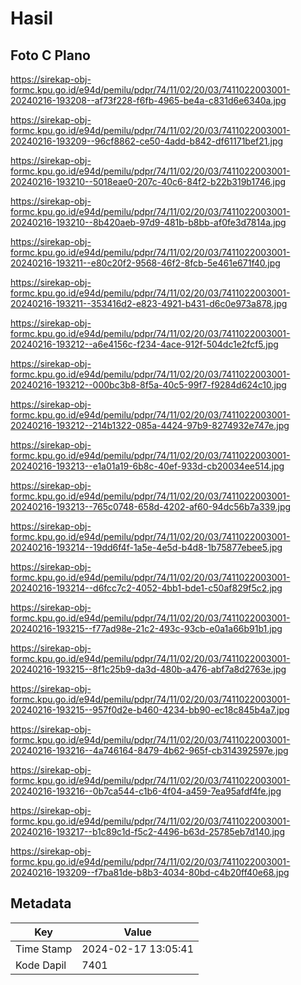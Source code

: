 # Hasil

## Foto C Plano

https://sirekap-obj-formc.kpu.go.id/e94d/pemilu/pdpr/74/11/02/20/03/7411022003001-20240216-193208--af73f228-f6fb-4965-be4a-c831d6e6340a.jpg

https://sirekap-obj-formc.kpu.go.id/e94d/pemilu/pdpr/74/11/02/20/03/7411022003001-20240216-193209--96cf8862-ce50-4add-b842-df61171bef21.jpg

https://sirekap-obj-formc.kpu.go.id/e94d/pemilu/pdpr/74/11/02/20/03/7411022003001-20240216-193210--5018eae0-207c-40c6-84f2-b22b319b1746.jpg

https://sirekap-obj-formc.kpu.go.id/e94d/pemilu/pdpr/74/11/02/20/03/7411022003001-20240216-193210--8b420aeb-97d9-481b-b8bb-af0fe3d7814a.jpg

https://sirekap-obj-formc.kpu.go.id/e94d/pemilu/pdpr/74/11/02/20/03/7411022003001-20240216-193211--e80c20f2-9568-46f2-8fcb-5e461e671f40.jpg

https://sirekap-obj-formc.kpu.go.id/e94d/pemilu/pdpr/74/11/02/20/03/7411022003001-20240216-193211--353416d2-e823-4921-b431-d6c0e973a878.jpg

https://sirekap-obj-formc.kpu.go.id/e94d/pemilu/pdpr/74/11/02/20/03/7411022003001-20240216-193212--a6e4156c-f234-4ace-912f-504dc1e2fcf5.jpg

https://sirekap-obj-formc.kpu.go.id/e94d/pemilu/pdpr/74/11/02/20/03/7411022003001-20240216-193212--000bc3b8-8f5a-40c5-99f7-f9284d624c10.jpg

https://sirekap-obj-formc.kpu.go.id/e94d/pemilu/pdpr/74/11/02/20/03/7411022003001-20240216-193212--214b1322-085a-4424-97b9-8274932e747e.jpg

https://sirekap-obj-formc.kpu.go.id/e94d/pemilu/pdpr/74/11/02/20/03/7411022003001-20240216-193213--e1a01a19-6b8c-40ef-933d-cb20034ee514.jpg

https://sirekap-obj-formc.kpu.go.id/e94d/pemilu/pdpr/74/11/02/20/03/7411022003001-20240216-193213--765c0748-658d-4202-af60-94dc56b7a339.jpg

https://sirekap-obj-formc.kpu.go.id/e94d/pemilu/pdpr/74/11/02/20/03/7411022003001-20240216-193214--19dd6f4f-1a5e-4e5d-b4d8-1b75877ebee5.jpg

https://sirekap-obj-formc.kpu.go.id/e94d/pemilu/pdpr/74/11/02/20/03/7411022003001-20240216-193214--d6fcc7c2-4052-4bb1-bde1-c50af829f5c2.jpg

https://sirekap-obj-formc.kpu.go.id/e94d/pemilu/pdpr/74/11/02/20/03/7411022003001-20240216-193215--f77ad98e-21c2-493c-93cb-e0a1a66b91b1.jpg

https://sirekap-obj-formc.kpu.go.id/e94d/pemilu/pdpr/74/11/02/20/03/7411022003001-20240216-193215--8f1c25b9-da3d-480b-a476-abf7a8d2763e.jpg

https://sirekap-obj-formc.kpu.go.id/e94d/pemilu/pdpr/74/11/02/20/03/7411022003001-20240216-193215--957f0d2e-b460-4234-bb90-ec18c845b4a7.jpg

https://sirekap-obj-formc.kpu.go.id/e94d/pemilu/pdpr/74/11/02/20/03/7411022003001-20240216-193216--4a746164-8479-4b62-965f-cb314392597e.jpg

https://sirekap-obj-formc.kpu.go.id/e94d/pemilu/pdpr/74/11/02/20/03/7411022003001-20240216-193216--0b7ca544-c1b6-4f04-a459-7ea95afdf4fe.jpg

https://sirekap-obj-formc.kpu.go.id/e94d/pemilu/pdpr/74/11/02/20/03/7411022003001-20240216-193217--b1c89c1d-f5c2-4496-b63d-25785eb7d140.jpg

https://sirekap-obj-formc.kpu.go.id/e94d/pemilu/pdpr/74/11/02/20/03/7411022003001-20240216-193209--f7ba81de-b8b3-4034-80bd-c4b20ff40e68.jpg


## Metadata

| Key        | Value               |
| ---------- | ------------------- |
| Time Stamp | 2024-02-17 13:05:41 |
| Kode Dapil | 7401                |



